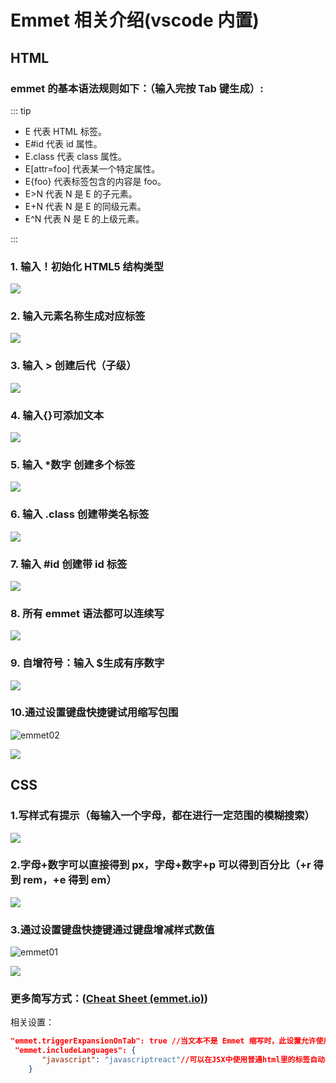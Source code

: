 # Emmet 相关介绍(vscode 内置)

## HTML

### emmet 的基本语法规则如下：（输入完按 Tab 键生成）:

::: tip

- E 代表 HTML 标签。
- E#id 代表 id 属性。
- E.class 代表 class 属性。
- E[attr=foo] 代表某一个特定属性。
- E{foo} 代表标签包含的内容是 foo。
- E>N 代表 N 是 E 的子元素。
- E+N 代表 N 是 E 的同级元素。
- E^N 代表 N 是 E 的上级元素。

:::

### 1. 输入！初始化 HTML5 结构类型

![](/images/emmet1.gif)

### 2. 输入元素名称生成对应标签

![](/images/emmet2.gif)

### 3. 输入 > 创建后代（子级）

![](/images/emmet3.gif)

### 4. 输入{}可添加文本

![](/images/emmet4.gif)

### 5. 输入 \*数字 创建多个标签

![](/images/emmet5.gif)

### 6. 输入 .class 创建带类名标签

![](/images/emmet6.gif)

### 7. 输入 #id 创建带 id 标签

![](/images/emmet7.gif)

### 8. 所有 emmet 语法都可以连续写

![](/images/emmet8.gif)

### 9. 自增符号：输入 $生成有序数字

![](/images/emmet9.gif)

### 10.通过设置键盘快捷键试用缩写包围

![emmet02](/images/emmet02.png)

![](/images/emmet12.gif)

## CSS

### 1.写样式有提示（每输入一个字母，都在进行一定范围的模糊搜索）

![](/images/emmet10.gif)

### 2.字母+数字可以直接得到 px，字母+数字+p 可以得到百分比（+r 得到 rem，+e 得到 em）

![](/images/emmet11.gif)

### 3.通过设置键盘快捷键通过键盘增减样式数值

![emmet01](/images/emmet01.png)

![](/images/emmet13.gif)

### 更多简写方式：([Cheat Sheet (emmet.io)](https://docs.emmet.io/cheat-sheet/))

相关设置：

```json
"emmet.triggerExpansionOnTab": true //当文本不是 Emmet 缩写时，此设置允许使用 Tab 键进行缩进。
 "emmet.includeLanguages": {
       "javascript": "javascriptreact"//可以在JSX中使用普通html里的标签自动补全功能
    }
```
